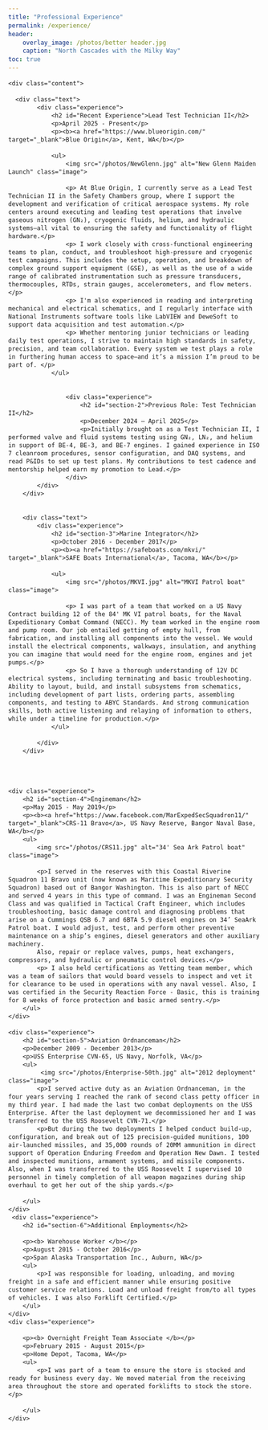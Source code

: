 ```yaml
---
title: "Professional Experience"
permalink: /experience/
header:
    overlay_image: /photos/better header.jpg
    caption: "North Cascades with the Milky Way"
toc: true
---
```


<html>
    <head>
    <title>Professional Experience</title>
    <style>
        body {
            font-family: Arial, sans-serif;
            margin: 0px;
        }
        .experience {
            margin-bottom: 20px;
        }
        .title {
            font-weight: bold;
        }
        .image {
            float: right; /* Float the image to the right */
            width: 375px; /* Set the width of the image as desired */
        }
    </style>
    </head>
<body>



    <div class="content">

      <div class="text">
            <div class="experience">
                <h2 id="Recent Experience">Lead Test Technician II</h2>
                <p>April 2025 - Present</p>
                <p><b><a href="https://www.blueorigin.com/" target="_blank">Blue Origin</a>, Kent, WA</b></p>

                <ul>
                    <img src="/photos/NewGlenn.jpg" alt="New Glenn Maiden Launch" class="image">

                    <p> At Blue Origin, I currently serve as a Lead Test Technician II in the Safety Chambers group, where I support the development and verification of critical aerospace systems. My role centers around executing and leading test operations that involve gaseous nitrogen (GN₂), cryogenic fluids, helium, and hydraulic systems—all vital to ensuring the safety and functionality of flight hardware.</p>
                    <p> I work closely with cross-functional engineering teams to plan, conduct, and troubleshoot high-pressure and cryogenic test campaigns. This includes the setup, operation, and breakdown of complex ground support equipment (GSE), as well as the use of a wide range of calibrated instrumentation such as pressure transducers, thermocouples, RTDs, strain gauges, accelerometers, and flow meters.</p>
                    <p> I'm also experienced in reading and interpreting mechanical and electrical schematics, and I regularly interface with National Instruments software tools like LabVIEW and DeweSoft to support data acquisition and test automation.</p>
                    <p> Whether mentoring junior technicians or leading daily test operations, I strive to maintain high standards in safety, precision, and team collaboration. Every system we test plays a role in furthering human access to space—and it’s a mission I’m proud to be part of. </p>
                </ul>
                 
                 
                    <div class="experience">
                        <h2 id="section-2">Previous Role: Test Technician II</h2>
                        <p>December 2024 – April 2025</p>
                        <p>Initially brought on as a Test Technician II, I performed valve and fluid systems testing using GN₂, LN₂, and helium in support of BE-4, BE-3, and BE-7 engines. I gained experience in ISO 7 cleanroom procedures, sensor configuration, and DAQ systems, and read P&IDs to set up test plans. My contributions to test cadence and mentorship helped earn my promotion to Lead.</p>
                    </div>
            </div>
        </div>

       
        <div class="text">
            <div class="experience">
                <h2 id="section-3">Marine Integrator</h2>
                <p>October 2016 - December 2017</p>
                <p><b><a href="https://safeboats.com/mkvi/" target="_blank">SAFE Boats International</a>, Tacoma, WA</b></p>

                <ul>
                    <img src="/photos/MKVI.jpg" alt="MKVI Patrol boat" class="image">

                    <p> I was part of a team that worked on a US Navy Contract building 12 of the 84' MK VI patrol boats, for the Naval Expeditionary Combat Command (NECC). My team worked in the engine room and pump room. Our job entailed getting of empty hull, from fabrication, and installing all components into the vessel. We would install the electrical components, walkways, insulation, and anything you can imagine that would need for the engine room, engines and jet pumps.</p>
                    <p> So I have a thorough understanding of 12V DC electrical systems, including terminating and basic troubleshooting. Ability to layout, build, and install subsystems from schematics, including development of part lists, ordering parts, assembling components, and testing to ABYC Standards. And strong communication skills, both active listening and relaying of information to others, while under a timeline for production.</p>
                </ul>
                
            </div>
        </div>
   

 

    <div class="experience">
        <h2 id="section-4">Engineman</h2>
        <p>May 2015 - May 2019</p>
        <p><b><a href="https://www.facebook.com/MarExpedSecSquadron11/" target="_blank">CRS-11 Bravo</a>, US Navy Reserve, Bangor Naval Base, WA</b></p>
        <ul>
            <img src="/photos/CRS11.jpg" alt="34' Sea Ark Patrol boat" class="image">

            <p>I served in the reserves with this Coastal Riverine Squadron 11 Bravo unit (now known as Maritime Expeditionary Security Squadron) based out of Bangor Washington. This is also part of NECC and served 4 years in this type of command. I was an Engineman Second Class and was qualified in Tactical Craft Engineer, which includes troubleshooting, basic damage control and diagnosing problems that arise on a Cummings QSB 6.7 and 6BTA 5.9 diesel engines on 34’ SeaArk Patrol boat. I would adjust, test, and perform other preventive maintenance on a ship’s engines, diesel generators and other auxiliary machinery.
            Also, repair or replace valves, pumps, heat exchangers, compressors, and hydraulic or pneumatic control devices.</p>
            <p> I also held certifications as Vetting team member, which was a team of sailors that would board vessels to inspect and vet it for clearance to be used in operations with any naval vessel. Also, I was certified in the Security Reaction Force - Basic, this is training for 8 weeks of force protection and basic armed sentry.</p>
        </ul>
    </div>

    <div class="experience">
        <h2 id="section-5">Aviation Ordnanceman</h2>
        <p>December 2009 - December 2013</p>
        <p>USS Enterprise CVN-65, US Navy, Norfolk, VA</p>
        <ul>
             <img src="/photos/Enterprise-50th.jpg" alt="2012 deployment" class="image">
            <p>I served active duty as an Aviation Ordnanceman, in the four years serving I reached the rank of second class petty officer in my third year. I had made the last two combat deployments on the USS Enterprise. After the last deployment we decommissioned her and I was transferred to the USS Roosevelt CVN-71.</p>
            <p>But during the two deployments I helped conduct build-up, configuration, and break out of 125 precision-guided munitions, 100 air-launched missiles, and 35,000 rounds of 20MM ammunition in direct support of Operation Enduring Freedom and Operation New Dawn. I tested and inspected munitions, armament systems, and missile components. Also, when I was transferred to the USS Roosevelt I supervised 10 personnel in timely completion of all weapon magazines during ship overhaul to get her out of the ship yards.</p>
            
        </ul>
    </div>
     <div class="experience">
        <h2 id="section-6">Additional Employments</h2>

        <p><b> Warehouse Worker </b></p>
        <p>August 2015 - October 2016</p>
        <p>Span Alaska Transportation Inc., Auburn, WA</p>
        <ul>
            <p>I was responsible for loading, unloading, and moving freight in a safe and efficient manner while ensuring positive customer service relations. Load and unload freight from/to all types of vehicles. I was also Forklift Certified.</p>
        </ul>
    </div>
    <div class="experience">
        
        <p><b> Overnight Freight Team Associate </b></p>
        <p>February 2015 - August 2015</p>
        <p>Home Depot, Tacoma, WA</p>
        <ul>
            <p>I was part of a team to ensure the store is stocked and ready for business every day. We moved material from the receiving area throughout the store and operated forklifts to stock the store.</p>
            
        </ul>
    </div>
